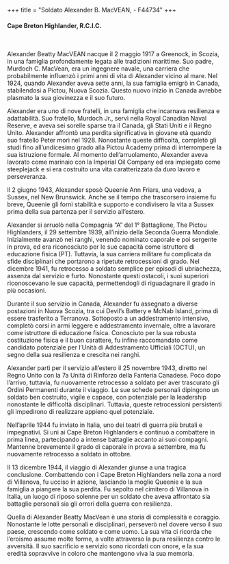 +++
title = "Soldato Alexander B. MacVEAN, - F44734"
+++

#### Cape Breton Highlander, R.C.I.C.
<br>


Alexander Beatty MacVEAN nacque il 2 maggio 1917 a Greenock, in Scozia, in una famiglia profondamente legata alle tradizioni marittime. Suo padre, Murdoch C. MacVean, era un ingegnere navale, una carriera che probabilmente influenzò i primi anni di vita di Alexander vicino al mare. 
Nel 1924, quando Alexander aveva sette anni, la sua famiglia emigrò in Canada, stabilendosi a Pictou, Nuova Scozia. Questo nuovo inizio in Canada avrebbe plasmato la sua giovinezza e il suo futuro.

Alexander era uno di nove fratelli, in una famiglia che incarnava resilienza e adattabilità. Suo fratello, Murdoch Jr., servì nella Royal Canadian Naval Reserve, e aveva sei sorelle sparse tra il Canada, gli Stati Uniti e il Regno Unito. Alexander affrontò una perdita significativa in giovane età quando suo fratello Peter morì nel 1928. Nonostante queste difficoltà, completò gli studi fino all’undicesimo grado alla Pictou Academy prima di interrompere la sua istruzione formale.
Al momento dell’arruolamento, Alexander aveva lavorato come marinaio con la Imperial Oil Company ed era impiegato come steeplejack e si era costruito una vita caratterizzata da duro lavoro e perseveranza.

Il 2 giugno 1943, Alexander sposò Queenie Ann Friars, una vedova, a Sussex, nel New Brunswick. Anche se il tempo che trascorsero insieme fu breve, Queenie gli fornì stabilità e supporto e condivisero la vita a Sussex prima della sua partenza per il servizio all’estero.

Alexander si arruolò nella Compagnia “A” del 1° Battaglione, The Pictou Highlanders, il 29 settembre 1939, all’inizio della Seconda Guerra Mondiale. 
Inizialmente avanzò nei ranghi, venendo nominato caporale e poi sergente in prova, ed era riconosciuto per le sue capacità come istruttore di educazione fisica (PT). Tuttavia, la sua carriera militare fu complicata da sfide disciplinari che portarono a ripetute retrocessioni di grado. Nel dicembre 1941, fu retrocesso a soldato semplice per episodi di ubriachezza, assenza dal servizio e furto. Nonostante questi ostacoli, i suoi superiori riconoscevano le sue capacità, permettendogli di riguadagnare il grado in più occasioni.

Durante il suo servizio in Canada, Alexander fu assegnato a diverse postazioni in Nuova Scozia, tra cui Devil’s Battery e McNab Island, prima di essere trasferito a Terranova. Sottoposto a un addestramento intensivo, completò corsi in armi leggere e addestramento invernale, oltre a lavorare come istruttore di educazione fisica. Conosciuto per la sua robusta costituzione fisica e il buon carattere, fu infine raccomandato come candidato potenziale per l’Unità di Addestramento Ufficiali (OCTU), un segno della sua resilienza e crescita nei ranghi.

Alexander partì per il servizio all’estero il 25 novembre 1943, diretto nel Regno Unito con la 7a Unità di Rinforzo della Fanteria Canadese. Poco dopo l’arrivo, tuttavia, fu nuovamente retrocesso a soldato per aver trascurato gli Ordini Permanenti durante il viaggio. Le sue schede personali dipingono un soldato ben costruito, vigile e capace, con potenziale per la leadership nonostante le difficoltà disciplinari. Tuttavia, queste retrocessioni persistenti gli impedirono di realizzare appieno quel potenziale.

Nell’aprile 1944 fu inviato in Italia, uno dei teatri di guerra più brutali e impegnativi. Si unì ai Cape Breton Highlanders e continuò a combattere in prima linea, partecipando a intense battaglie accanto ai suoi compagni. Mantenne brevemente il grado di caporale in prova a settembre, ma fu nuovamente retrocesso a soldato in ottobre.

Il 13 dicembre 1944, il viaggio di Alexander giunse a una tragica conclusione. Combattendo con i Cape Breton Highlanders nella zona a nord di Villanova, fu ucciso in azione, lasciando la moglie Queenie e la sua famiglia a piangere la sua perdita. 
Fu sepolto nel cimitero di Villanova in Italia, un luogo di riposo solenne per un soldato che aveva affrontato sia battaglie personali sia gli orrori della guerra con resilienza.

Quella di Alexander Beatty MacVean è una storia di complessità e coraggio. Nonostante le lotte personali e disciplinari, perseverò nel dovere verso il suo paese, crescendo come soldato e come uomo. 
La sua vita ci ricorda che l’eroismo assume molte forme, a volte attraverso la pura resilienza contro le avversità. 
Il suo sacrificio e servizio sono ricordati con onore, e la sua eredità sopravvive in coloro che mantengono viva la sua memoria.

